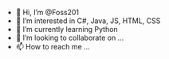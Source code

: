 - 👋 Hi, I’m @Foss201
- 👀 I’m interested in C#, Java, JS, HTML, CSS
- 🌱 I’m currently learning Python
- 💞️ I’m looking to collaborate on ...
- 📫 How to reach me ...

<!---
Foss201/Foss201 is a ✨ special ✨ repository because its `README.md` (this file) appears on your GitHub profile.
You can click the Preview link to take a look at your changes.
--->
